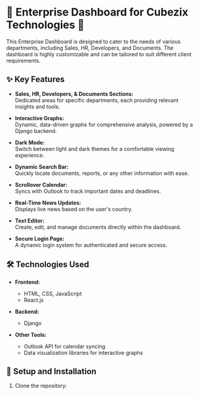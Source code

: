 # 🌟 Enterprise Dashboard for Cubezix Technologies 🌟

This Enterprise Dashboard is designed to cater to the needs of various departments, including Sales, HR, Developers, and Documents. The dashboard is highly customizable and can be tailored to suit different client requirements.

## ✨ Key Features

- **Sales, HR, Developers, & Documents Sections:**  
  Dedicated areas for specific departments, each providing relevant insights and tools.
  
- **Interactive Graphs:**  
  Dynamic, data-driven graphs for comprehensive analysis, powered by a Django backend.
  
- **Dark Mode:**  
  Switch between light and dark themes for a comfortable viewing experience.

- **Dynamic Search Bar:**  
  Quickly locate documents, reports, or any other information with ease.

- **Scrollover Calendar:**  
  Syncs with Outlook to track important dates and deadlines.

- **Real-Time News Updates:**  
  Displays live news based on the user's country.

- **Text Editor:**  
  Create, edit, and manage documents directly within the dashboard.

- **Secure Login Page:**  
  A dynamic login system for authenticated and secure access.

## 🛠️ Technologies Used

- **Frontend:**  
  - HTML, CSS, JavaScript  
  - React.js  

- **Backend:**  
  - Django  

- **Other Tools:**  
  - Outlook API for calendar syncing  
  - Data visualization libraries for interactive graphs  

## 🚀 Setup and Installation

1. Clone the repository:
